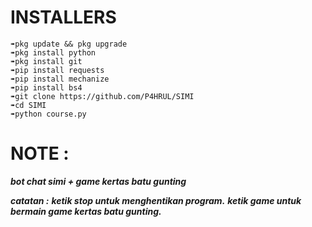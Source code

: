 # INSTALLERS
```
➠pkg update && pkg upgrade 
➠pkg install python
➠pkg install git 
➠pip install requests 
➠pip install mechanize 
➠pip install bs4
➠git clone https://github.com/P4HRUL/SIMI
➠cd SIMI
➠python course.py
```
# NOTE :

***bot chat simi + game kertas batu gunting***

***catatan :***
***ketik stop untuk menghentikan program.***
***ketik game untuk bermain game kertas batu gunting.***
